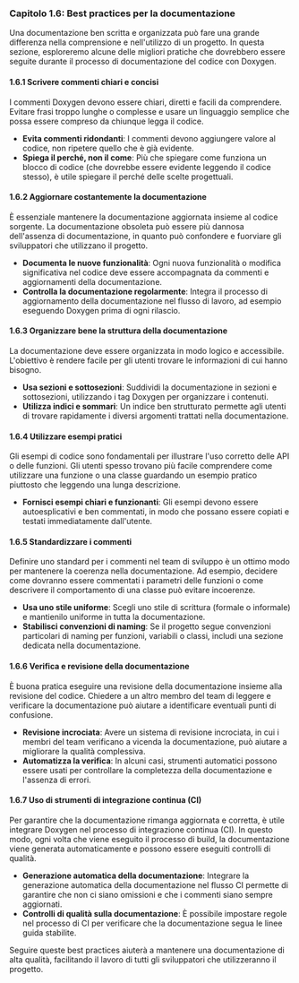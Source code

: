 ### Capitolo 1.6: Best practices per la documentazione

Una documentazione ben scritta e organizzata può fare una grande differenza nella comprensione e nell'utilizzo di un progetto. In questa sezione, esploreremo alcune delle migliori pratiche che dovrebbero essere seguite durante il processo di documentazione del codice con Doxygen.

#### 1.6.1 Scrivere commenti chiari e concisi

I commenti Doxygen devono essere chiari, diretti e facili da comprendere. Evitare frasi troppo lunghe o complesse e usare un linguaggio semplice che possa essere compreso da chiunque legga il codice.

- **Evita commenti ridondanti**: I commenti devono aggiungere valore al codice, non ripetere quello che è già evidente.
- **Spiega il perché, non il come**: Più che spiegare come funziona un blocco di codice (che dovrebbe essere evidente leggendo il codice stesso), è utile spiegare il perché delle scelte progettuali.

#### 1.6.2 Aggiornare costantemente la documentazione

È essenziale mantenere la documentazione aggiornata insieme al codice sorgente. La documentazione obsoleta può essere più dannosa dell'assenza di documentazione, in quanto può confondere e fuorviare gli sviluppatori che utilizzano il progetto.

- **Documenta le nuove funzionalità**: Ogni nuova funzionalità o modifica significativa nel codice deve essere accompagnata da commenti e aggiornamenti della documentazione.
- **Controlla la documentazione regolarmente**: Integra il processo di aggiornamento della documentazione nel flusso di lavoro, ad esempio eseguendo Doxygen prima di ogni rilascio.

#### 1.6.3 Organizzare bene la struttura della documentazione

La documentazione deve essere organizzata in modo logico e accessibile. L'obiettivo è rendere facile per gli utenti trovare le informazioni di cui hanno bisogno.

- **Usa sezioni e sottosezioni**: Suddividi la documentazione in sezioni e sottosezioni, utilizzando i tag Doxygen per organizzare i contenuti.
- **Utilizza indici e sommari**: Un indice ben strutturato permette agli utenti di trovare rapidamente i diversi argomenti trattati nella documentazione.

#### 1.6.4 Utilizzare esempi pratici

Gli esempi di codice sono fondamentali per illustrare l'uso corretto delle API o delle funzioni. Gli utenti spesso trovano più facile comprendere come utilizzare una funzione o una classe guardando un esempio pratico piuttosto che leggendo una lunga descrizione.

- **Fornisci esempi chiari e funzionanti**: Gli esempi devono essere autoesplicativi e ben commentati, in modo che possano essere copiati e testati immediatamente dall'utente.

#### 1.6.5 Standardizzare i commenti

Definire uno standard per i commenti nel team di sviluppo è un ottimo modo per mantenere la coerenza nella documentazione. Ad esempio, decidere come dovranno essere commentati i parametri delle funzioni o come descrivere il comportamento di una classe può evitare incoerenze.

- **Usa uno stile uniforme**: Scegli uno stile di scrittura (formale o informale) e mantienilo uniforme in tutta la documentazione.
- **Stabilisci convenzioni di naming**: Se il progetto segue convenzioni particolari di naming per funzioni, variabili o classi, includi una sezione dedicata nella documentazione.

#### 1.6.6 Verifica e revisione della documentazione

È buona pratica eseguire una revisione della documentazione insieme alla revisione del codice. Chiedere a un altro membro del team di leggere e verificare la documentazione può aiutare a identificare eventuali punti di confusione.

- **Revisione incrociata**: Avere un sistema di revisione incrociata, in cui i membri del team verificano a vicenda la documentazione, può aiutare a migliorare la qualità complessiva.
- **Automatizza la verifica**: In alcuni casi, strumenti automatici possono essere usati per controllare la completezza della documentazione e l'assenza di errori.

#### 1.6.7 Uso di strumenti di integrazione continua (CI)

Per garantire che la documentazione rimanga aggiornata e corretta, è utile integrare Doxygen nel processo di integrazione continua (CI). In questo modo, ogni volta che viene eseguito il processo di build, la documentazione viene generata automaticamente e possono essere eseguiti controlli di qualità.

- **Generazione automatica della documentazione**: Integrare la generazione automatica della documentazione nel flusso CI permette di garantire che non ci siano omissioni e che i commenti siano sempre aggiornati.
- **Controlli di qualità sulla documentazione**: È possibile impostare regole nel processo di CI per verificare che la documentazione segua le linee guida stabilite.

Seguire queste best practices aiuterà a mantenere una documentazione di alta qualità, facilitando il lavoro di tutti gli sviluppatori che utilizzeranno il progetto.

